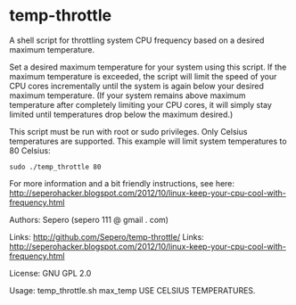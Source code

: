 temp-throttle
=============

A shell script for throttling system CPU frequency based on a desired maximum temperature.

Set a desired maximum temperature for your system using this script. If the maximum temperature is exceeded, the script will limit the speed of your CPU cores incrementally until the system is again below your desired maximum temperature. (If your system remains above maximum temperature after completely limiting your CPU cores, it will simply stay limited until temperatures drop below the maximum desired.)


This script must be run with root or sudo privileges. Only Celsius temperatures are supported. This example will limit system temperatures to 80 Celsius:

    sudo ./temp_throttle 80


For more information and a bit friendly instructions, see here:  
http://seperohacker.blogspot.com/2012/10/linux-keep-your-cpu-cool-with-frequency.html


Authors: Sepero (sepero 111 @ gmail . com)

Links: http://github.com/Sepero/temp-throttle/
Links: http://seperohacker.blogspot.com/2012/10/linux-keep-your-cpu-cool-with-frequency.html

License: GNU GPL 2.0

Usage: temp_throttle.sh max_temp
USE CELSIUS TEMPERATURES.
